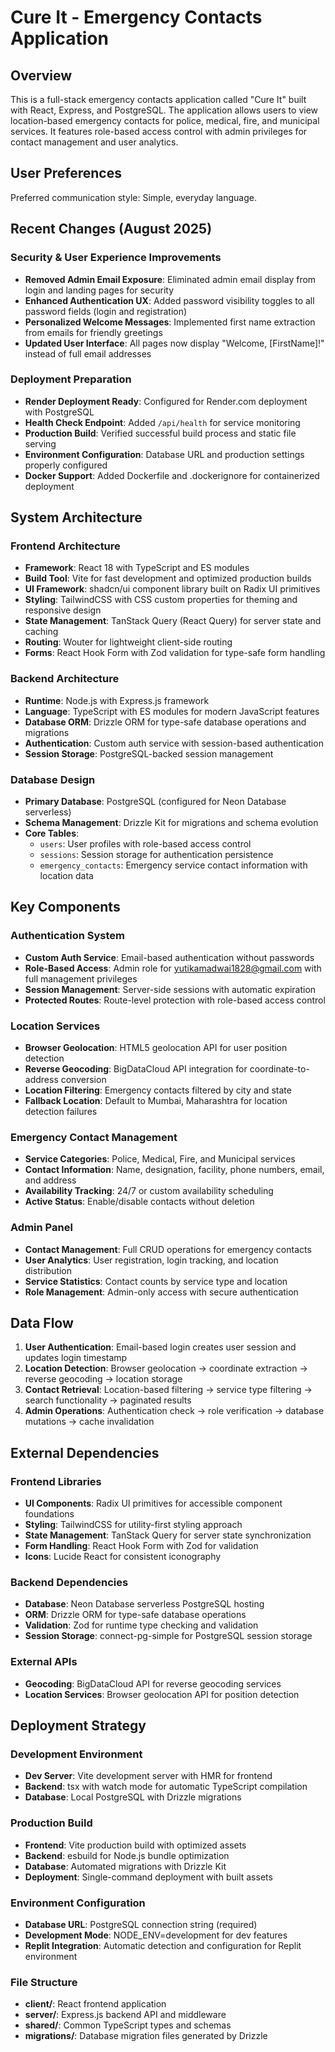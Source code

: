 # Cure It - Emergency Contacts Application

## Overview

This is a full-stack emergency contacts application called "Cure It" built with React, Express, and PostgreSQL. The application allows users to view location-based emergency contacts for police, medical, fire, and municipal services. It features role-based access control with admin privileges for contact management and user analytics.

## User Preferences

Preferred communication style: Simple, everyday language.

## Recent Changes (August 2025)

### Security & User Experience Improvements
- **Removed Admin Email Exposure**: Eliminated admin email display from login and landing pages for security
- **Enhanced Authentication UX**: Added password visibility toggles to all password fields (login and registration)
- **Personalized Welcome Messages**: Implemented first name extraction from emails for friendly greetings
- **Updated User Interface**: All pages now display "Welcome, [FirstName]!" instead of full email addresses

### Deployment Preparation
- **Render Deployment Ready**: Configured for Render.com deployment with PostgreSQL
- **Health Check Endpoint**: Added `/api/health` for service monitoring
- **Production Build**: Verified successful build process and static file serving
- **Environment Configuration**: Database URL and production settings properly configured
- **Docker Support**: Added Dockerfile and .dockerignore for containerized deployment

## System Architecture

### Frontend Architecture
- **Framework**: React 18 with TypeScript and ES modules
- **Build Tool**: Vite for fast development and optimized production builds
- **UI Framework**: shadcn/ui component library built on Radix UI primitives
- **Styling**: TailwindCSS with CSS custom properties for theming and responsive design
- **State Management**: TanStack Query (React Query) for server state and caching
- **Routing**: Wouter for lightweight client-side routing
- **Forms**: React Hook Form with Zod validation for type-safe form handling

### Backend Architecture
- **Runtime**: Node.js with Express.js framework
- **Language**: TypeScript with ES modules for modern JavaScript features
- **Database ORM**: Drizzle ORM for type-safe database operations and migrations
- **Authentication**: Custom auth service with session-based authentication
- **Session Storage**: PostgreSQL-backed session management

### Database Design
- **Primary Database**: PostgreSQL (configured for Neon Database serverless)
- **Schema Management**: Drizzle Kit for migrations and schema evolution
- **Core Tables**:
  - `users`: User profiles with role-based access control
  - `sessions`: Session storage for authentication persistence
  - `emergency_contacts`: Emergency service contact information with location data

## Key Components

### Authentication System
- **Custom Auth Service**: Email-based authentication without passwords
- **Role-Based Access**: Admin role for yutikamadwai1828@gmail.com with full management privileges
- **Session Management**: Server-side sessions with automatic expiration
- **Protected Routes**: Route-level protection with role-based access control

### Location Services
- **Browser Geolocation**: HTML5 geolocation API for user position detection
- **Reverse Geocoding**: BigDataCloud API integration for coordinate-to-address conversion
- **Location Filtering**: Emergency contacts filtered by city and state
- **Fallback Location**: Default to Mumbai, Maharashtra for location detection failures

### Emergency Contact Management
- **Service Categories**: Police, Medical, Fire, and Municipal services
- **Contact Information**: Name, designation, facility, phone numbers, email, and address
- **Availability Tracking**: 24/7 or custom availability scheduling
- **Active Status**: Enable/disable contacts without deletion

### Admin Panel
- **Contact Management**: Full CRUD operations for emergency contacts
- **User Analytics**: User registration, login tracking, and location distribution
- **Service Statistics**: Contact counts by service type and location
- **Role Management**: Admin-only access with secure authentication

## Data Flow

1. **User Authentication**: Email-based login creates user session and updates login timestamp
2. **Location Detection**: Browser geolocation → coordinate extraction → reverse geocoding → location storage
3. **Contact Retrieval**: Location-based filtering → service type filtering → search functionality → paginated results
4. **Admin Operations**: Authentication check → role verification → database mutations → cache invalidation

## External Dependencies

### Frontend Libraries
- **UI Components**: Radix UI primitives for accessible component foundations
- **Styling**: TailwindCSS for utility-first styling approach
- **State Management**: TanStack Query for server state synchronization
- **Form Handling**: React Hook Form with Zod for validation
- **Icons**: Lucide React for consistent iconography

### Backend Dependencies
- **Database**: Neon Database serverless PostgreSQL hosting
- **ORM**: Drizzle ORM for type-safe database operations
- **Validation**: Zod for runtime type checking and validation
- **Session Storage**: connect-pg-simple for PostgreSQL session storage

### External APIs
- **Geocoding**: BigDataCloud API for reverse geocoding services
- **Location Services**: Browser geolocation API for position detection

## Deployment Strategy

### Development Environment
- **Dev Server**: Vite development server with HMR for frontend
- **Backend**: tsx with watch mode for automatic TypeScript compilation
- **Database**: Local PostgreSQL with Drizzle migrations

### Production Build
- **Frontend**: Vite production build with optimized assets
- **Backend**: esbuild for Node.js bundle optimization
- **Database**: Automated migrations with Drizzle Kit
- **Deployment**: Single-command deployment with built assets

### Environment Configuration
- **Database URL**: PostgreSQL connection string (required)
- **Development Mode**: NODE_ENV=development for dev features
- **Replit Integration**: Automatic detection and configuration for Replit environment

### File Structure
- **client/**: React frontend application
- **server/**: Express.js backend API and middleware
- **shared/**: Common TypeScript types and schemas
- **migrations/**: Database migration files generated by Drizzle